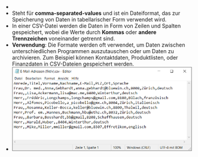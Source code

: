 -
- Steht für **comma-separated-values**  und ist ein Dateiformat, das zur Speicherung von Daten in tabellarischer Form verwendet wird.
- In einer CSV-Datei werden die Daten in Form von Zeilen und Spalten gespeichert, wobei die Werte durch **Kommas** oder **andere Trennzeichen** voneinander getrennt sind.
- **Verwendung**: Die Formate werden oft verwendet, um Daten zwischen unterschiedlichen Programmen auszutauschen oder um Daten zu archivieren. Zum Beispiel können Kontaktdaten, Produktlisten, oder Finanzdaten in CSV-Dateien gespeichert werden.
- ![csv-datei-komma.png](../assets/csv-datei-komma_1714982136710_0.png)
